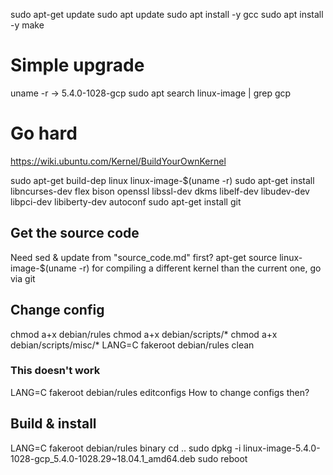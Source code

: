 sudo apt-get update
sudo apt update
sudo apt install -y gcc
sudo apt install -y make

# Simple upgrade
uname -r -> 5.4.0-1028-gcp
sudo apt search linux-image | grep gcp

# Go hard
https://wiki.ubuntu.com/Kernel/BuildYourOwnKernel

sudo apt-get build-dep linux linux-image-$(uname -r)
sudo apt-get install libncurses-dev flex bison openssl libssl-dev dkms libelf-dev libudev-dev libpci-dev libiberty-dev autoconf
sudo apt-get install git

## Get the source code
Need sed & update from "source_code.md" first?
apt-get source linux-image-$(uname -r)
for compiling a different kernel than the current one, go via git

## Change config
chmod a+x debian/rules
chmod a+x debian/scripts/*
chmod a+x debian/scripts/misc/*
LANG=C fakeroot debian/rules clean

### This doesn't work
LANG=C fakeroot debian/rules editconfigs
How to change configs then?

## Build & install
LANG=C fakeroot debian/rules binary
cd ..
sudo dpkg -i linux-image-5.4.0-1028-gcp_5.4.0-1028.29~18.04.1_amd64.deb
sudo reboot
